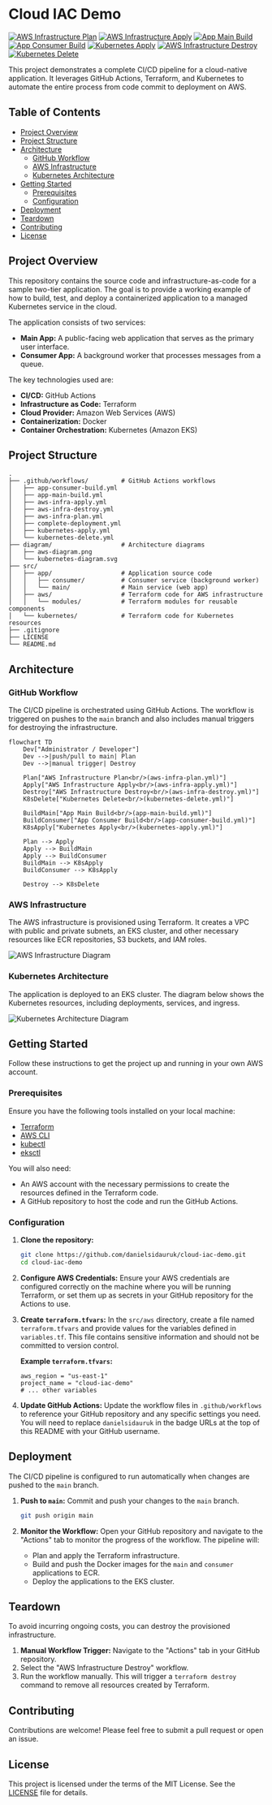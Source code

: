 # Cloud IAC Demo

[![AWS Infrastructure Plan](https://github.com/danielsidauruk/cloud-iac-demo/actions/workflows/aws-infra-plan.yml/badge.svg)](https://github.com/danielsidauruk/cloud-iac-demo/actions/workflows/aws-infra-plan.yml)
[![AWS Infrastructure Apply](https://github.com/danielsidauruk/cloud-iac-demo/actions/workflows/aws-infra-apply.yml/badge.svg)](https://github.com/danielsidauruk/cloud-iac-demo/actions/workflows/aws-infra-apply.yml)
[![App Main Build](https://github.com/danielsidauruk/cloud-iac-demo/actions/workflows/app-main-build.yml/badge.svg)](https://github.com/danielsidauruk/cloud-iac-demo/actions/workflows/app-main-build.yml)
[![App Consumer Build](https://github.com/danielsidauruk/cloud-iac-demo/actions/workflows/app-consumer-build.yml/badge.svg)](https://github.com/danielsidauruk/cloud-iac-demo/actions/workflows/app-consumer-build.yml)
[![Kubernetes Apply](https://github.com/danielsidauruk/cloud-iac-demo/actions/workflows/kubernetes-apply.yml/badge.svg)](https://github.com/danielsidauruk/cloud-iac-demo/actions/workflows/kubernetes-apply.yml)
[![AWS Infrastructure Destroy](https://github.com/danielsidauruk/cloud-iac-demo/actions/workflows/aws-infra-destroy.yml/badge.svg)](https://github.com/danielsidauruk/cloud-iac-demo/actions/workflows/aws-infra-destroy.yml)
[![Kubernetes Delete](https://github.com/danielsidauruk/cloud-iac-demo/actions/workflows/kubernetes-delete.yml/badge.svg)](https://github.com/danielsidauruk/cloud-iac-demo/actions/workflows/kubernetes-delete.yml)

This project demonstrates a complete CI/CD pipeline for a cloud-native application. It leverages GitHub Actions, Terraform, and Kubernetes to automate the entire process from code commit to deployment on AWS.

## Table of Contents

- [Project Overview](#project-overview)
- [Project Structure](#project-structure)
- [Architecture](#architecture)
  - [GitHub Workflow](#github-workflow)
  - [AWS Infrastructure](#aws-infrastructure)
  - [Kubernetes Architecture](#kubernetes-architecture)
- [Getting Started](#getting-started)
  - [Prerequisites](#prerequisites)
  - [Configuration](#configuration)
- [Deployment](#deployment)
- [Teardown](#teardown)
- [Contributing](#contributing)
- [License](#license)

## Project Overview

This repository contains the source code and infrastructure-as-code for a sample two-tier application. The goal is to provide a working example of how to build, test, and deploy a containerized application to a managed Kubernetes service in the cloud.

The application consists of two services:
*   **Main App:** A public-facing web application that serves as the primary user interface.
*   **Consumer App:** A background worker that processes messages from a queue.

The key technologies used are:
*   **CI/CD:** GitHub Actions
*   **Infrastructure as Code:** Terraform
*   **Cloud Provider:** Amazon Web Services (AWS)
*   **Containerization:** Docker
*   **Container Orchestration:** Kubernetes (Amazon EKS)

## Project Structure

```
.
├── .github/workflows/         # GitHub Actions workflows
│   ├── app-consumer-build.yml
│   ├── app-main-build.yml
│   ├── aws-infra-apply.yml
│   ├── aws-infra-destroy.yml
│   ├── aws-infra-plan.yml
│   ├── complete-deployment.yml
│   ├── kubernetes-apply.yml
│   └── kubernetes-delete.yml
├── diagram/                   # Architecture diagrams
│   ├── aws-diagram.png
│   └── kubernetes-diagram.svg
├── src/
│   ├── app/                   # Application source code
│   │   ├── consumer/          # Consumer service (background worker)
│   │   └── main/              # Main service (web app)
│   ├── aws/                   # Terraform code for AWS infrastructure
│   │   └── modules/           # Terraform modules for reusable components
│   └── kubernetes/            # Terraform code for Kubernetes resources
├── .gitignore
├── LICENSE
└── README.md
```

## Architecture

### GitHub Workflow

The CI/CD pipeline is orchestrated using GitHub Actions. The workflow is triggered on pushes to the `main` branch and also includes manual triggers for destroying the infrastructure.

```mermaid
flowchart TD
    Dev["Administrator / Developer"]
    Dev -->|push/pull to main| Plan
    Dev -->|manual trigger| Destroy

    Plan["AWS Infrastructure Plan<br/>(aws-infra-plan.yml)"]
    Apply["AWS Infrastructure Apply<br/>(aws-infra-apply.yml)"]
    Destroy["AWS Infrastructure Destroy<br/>(aws-infra-destroy.yml)"]
    K8sDelete["Kubernetes Delete<br/>(kubernetes-delete.yml)"]

    BuildMain["App Main Build<br/>(app-main-build.yml)"]
    BuildConsumer["App Consumer Build<br/>(app-consumer-build.yml)"]
    K8sApply["Kubernetes Apply<br/>(kubernetes-apply.yml)"]

    Plan --> Apply
    Apply --> BuildMain
    Apply --> BuildConsumer
    BuildMain --> K8sApply
    BuildConsumer --> K8sApply

    Destroy --> K8sDelete
```

### AWS Infrastructure

The AWS infrastructure is provisioned using Terraform. It creates a VPC with public and private subnets, an EKS cluster, and other necessary resources like ECR repositories, S3 buckets, and IAM roles.

<img src="diagram/aws-diagram.png" alt="AWS Infrastructure Diagram"/>

### Kubernetes Architecture

The application is deployed to an EKS cluster. The diagram below shows the Kubernetes resources, including deployments, services, and ingress.

<img src="diagram/kubernetes-diagram.png" alt="Kubernetes Architecture Diagram"/>

## Getting Started

Follow these instructions to get the project up and running in your own AWS account.

### Prerequisites

Ensure you have the following tools installed on your local machine:

*   [Terraform](https://www.terraform.io/downloads.html)
*   [AWS CLI](https://aws.amazon.com/cli/)
*   [kubectl](https://kubernetes.io/docs/tasks/tools/install-kubectl/)
*   [eksctl](https://eksctl.io/introduction/#installation)

You will also need:
*   An AWS account with the necessary permissions to create the resources defined in the Terraform code.
*   A GitHub repository to host the code and run the GitHub Actions.

### Configuration

1.  **Clone the repository:**
    ```bash
    git clone https://github.com/danielsidauruk/cloud-iac-demo.git
    cd cloud-iac-demo
    ```

2.  **Configure AWS Credentials:**
    Ensure your AWS credentials are configured correctly on the machine where you will be running Terraform, or set them up as secrets in your GitHub repository for the Actions to use.

3.  **Create `terraform.tfvars`:**
    In the `src/aws` directory, create a file named `terraform.tfvars` and provide values for the variables defined in `variables.tf`. This file contains sensitive information and should not be committed to version control.

    **Example `terraform.tfvars`:**
    ```hcl
    aws_region = "us-east-1"
    project_name = "cloud-iac-demo"
    # ... other variables
    ```

4.  **Update GitHub Actions:**
    Update the workflow files in `.github/workflows` to reference your GitHub repository and any specific settings you need. You will need to replace `danielsidauruk` in the badge URLs at the top of this README with your GitHub username.

## Deployment

The CI/CD pipeline is configured to run automatically when changes are pushed to the `main` branch.

1.  **Push to `main`:**
    Commit and push your changes to the `main` branch.
    ```bash
    git push origin main
    ```

2.  **Monitor the Workflow:**
    Open your GitHub repository and navigate to the "Actions" tab to monitor the progress of the workflow. The pipeline will:
    *   Plan and apply the Terraform infrastructure.
    *   Build and push the Docker images for the `main` and `consumer` applications to ECR.
    *   Deploy the applications to the EKS cluster.

## Teardown

To avoid incurring ongoing costs, you can destroy the provisioned infrastructure.

1.  **Manual Workflow Trigger:**
    Navigate to the "Actions" tab in your GitHub repository.
2.  Select the "AWS Infrastructure Destroy" workflow.
3.  Run the workflow manually. This will trigger a `terraform destroy` command to remove all resources created by Terraform.

## Contributing

Contributions are welcome! Please feel free to submit a pull request or open an issue.

## License

This project is licensed under the terms of the MIT License. See the [LICENSE](LICENSE) file for details.